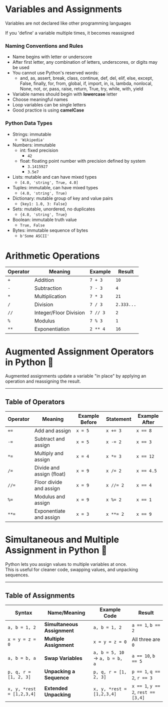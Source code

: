 # Variables and Assignments

Variables are not declared like other programming languages

If you 'define' a variable multiple times, it becomes reassigned

### Naming Conventions and Rules
- Name begins with letter or underscore
- After first letter, any combination of letters, underscores, or digits may be used
- You cannot use Python's reserved words:
  - and, as, assert, break, class, continue,
def, del, elif, else, except, False, finally, for, from, global, if, import, in,
is, lambda, nonlocal, None, not, or,
pass, raise, return, True, try, while,
with, yield
- Variable names should begin with **lowercase** letter
- Choose meaningful names
- Loop variables can be single letters
- Good practice is using **camelCase**

### Python Data Types
- Strings: immutable
  - `'Wikipedia'`
- Numbers: immutable
  - int: fixed precision
    - `42`
  - float: floating point number with precision defined by system
    - `3.1415927`
    - `3.5e7`
- Lists: mutable and can have mixed types
  - `[4.0, 'string', True, 4.0]`
- Tuples: immutable, can have mixed types
  - `(4.0, 'string', True)`
- Dictionary: mutable group of key and value pairs
  - `{key1: 1.0, 3: False}`
- Sets: mutable, unordered, no duplicates
  - `{4.0, 'string', True}`
- Boolean: immutable truth value
  - `True, False`
- Bytes: immutable sequence of bytes
  - `b'Some ASCII'`

# Arithmetic Operations
| Operator | Meaning                | Example  | Result     |
| -------- |------------------------| -------- | ---------- |
| `+`      | Addition               | `7 + 3`  | `10`       |
| `-`      | Subtraction            | `7 - 3`  | `4`        |
| `*`      | Multiplication         | `7 * 3`  | `21`       |
| `/`      | Division               | `7 / 3`  | `2.333...` |
| `//`     | Integer/Floor Division | `7 // 3` | `2`        |
| `%`      | Modulus                | `7 % 3`  | `1`        |
| `**`     | Exponentiation         | `2 ** 4` | `16`       |


# Augmented Assignment Operators in Python 🎯

Augmented assignments update a variable "in place" by applying an operation and reassigning the result.

---

## Table of Operators

| Operator | Meaning                   | Example Before | Statement     | Example After |
|----------|---------------------------|----------------|---------------|---------------|
| `+=`     | Add and assign            | `x = 5`        | `x += 3`      | `x == 8`      |
| `-=`     | Subtract and assign       | `x = 5`        | `x -= 2`      | `x == 3`      |
| `*=`     | Multiply and assign       | `x = 4`        | `x *= 3`      | `x == 12`     |
| `/=`     | Divide and assign (float) | `x = 9`        | `x /= 2`      | `x == 4.5`    |
| `//=`    | Floor divide and assign   | `x = 9`        | `x //= 2`     | `x == 4`      |
| `%=`     | Modulus and assign        | `x = 9`        | `x %= 2`      | `x == 1`      |
| `**=`    | Exponentiate and assign   | `x = 3`        | `x **= 2`     | `x == 9`      |

# Simultaneous and Multiple Assignment in Python 🧩

Python lets you assign values to multiple variables at once.  
This is useful for cleaner code, swapping values, and unpacking sequences.

---

## Table of Assignments

| Syntax                  | Name/Meaning               | Example Code           | Result                      |
|--------------------------|----------------------------|------------------------|-----------------------------|
| `a, b = 1, 2`           | **Simultaneous Assignment** | `a, b = 1, 2`          | `a == 1`, `b == 2`          |
| `x = y = z = 0`         | **Multiple Assignment**     | `x = y = z = 0`        | All three are `0`           |
| `a, b = b, a`           | **Swap Variables**          | `a, b = 5, 10` → `a, b = b, a` | `a == 10`, `b == 5` |
| `p, q, r = [1, 2, 3]`   | **Unpacking a Sequence**    | `p, q, r = [1, 2, 3]`  | `p == 1`, `q == 2`, `r == 3` |
| `x, y, *rest = [1,2,3,4]` | **Extended Unpacking**    | `x, y, *rest = [1,2,3,4]` | `x == 1`, `y == 2`, `rest == [3,4]` |